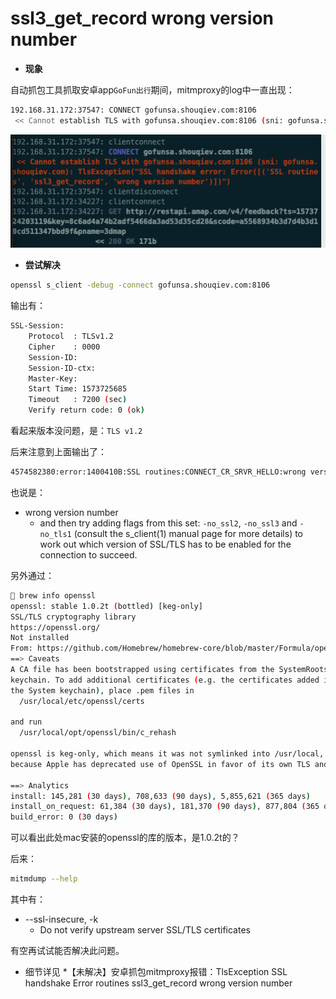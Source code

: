 # ssl3_get_record wrong version number

* **现象**

自动抓包工具抓取安卓app`GoFun出行`期间，mitmproxy的log中一直出现：

```bash
192.168.31.172:37547: CONNECT gofunsa.shouqiev.com:8106
 << Cannot establish TLS with gofunsa.shouqiev.com:8106 (sni: gofunsa.shouqiev.com): TlsException("SSL handshake error: Error([('SSL routines', 'ssl3_get_record', 'wrong version number')])")
```

![ssl3_get_record_wrong_version_number](../assets/img/ssl3_get_record_wrong_version_number.png)

* **尝试解决**

```bash
openssl s_client -debug -connect gofunsa.shouqiev.com:8106
```

输出有：

```bash
SSL-Session:
    Protocol  : TLSv1.2
    Cipher    : 0000
    Session-ID:
    Session-ID-ctx:
    Master-Key:
    Start Time: 1573725685
    Timeout   : 7200 (sec)
    Verify return code: 0 (ok)
```

看起来版本没问题，是：`TLS v1.2`

后来注意到上面输出了：

```bash
4574582380:error:1400410B:SSL routines:CONNECT_CR_SRVR_HELLO:wrong version number:/BuildRoot/Library/Caches/com.apple.xbs/Sources/libressl/libressl-22.260.1/libressl-2.6/ssl/ssl_pkt.c:386:
```

也说是：

* wrong version number
  * and then try adding flags from this set: `-no_ssl2`, `-no_ssl3` and `-no_tls1` (consult the s_client(1) manual page for more details) to work  out which version of SSL/TLS has to be enabled for the connection to  succeed.

另外通过：

```bash
 brew info openssl
openssl: stable 1.0.2t (bottled) [keg-only]
SSL/TLS cryptography library
https://openssl.org/
Not installed
From: https://github.com/Homebrew/homebrew-core/blob/master/Formula/openssl.rb
==> Caveats
A CA file has been bootstrapped using certificates from the SystemRoots
keychain. To add additional certificates (e.g. the certificates added in
the System keychain), place .pem files in
  /usr/local/etc/openssl/certs

and run
  /usr/local/opt/openssl/bin/c_rehash

openssl is keg-only, which means it was not symlinked into /usr/local,
because Apple has deprecated use of OpenSSL in favor of its own TLS and crypto libraries.

==> Analytics
install: 145,281 (30 days), 708,633 (90 days), 5,855,621 (365 days)
install_on_request: 61,384 (30 days), 181,370 (90 days), 877,804 (365 days)
build_error: 0 (30 days)
```

可以看出此处mac安装的openssl的库的版本，是1.0.2t的？

后来：

```bash
mitmdump --help
```

其中有：

* --ssl-insecure, -k    
  * Do not verify upstream server SSL/TLS certificates

有空再试试能否解决此问题。

* 细节详见
  *【未解决】安卓抓包mitmproxy报错：TlsException SSL handshake Error routines ssl3_get_record wrong version number
